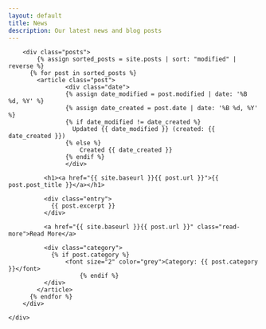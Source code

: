 ```yaml
---
layout: default
title: News
description: Our latest news and blog posts
---
```


<div class="content">
	<div class="blog">

		<div class="posts">
			{% assign sorted_posts = site.posts | sort: "modified" | reverse %}
		  {% for post in sorted_posts %}
		    <article class="post">
					<div class="date">
	    			{% assign date_modified = post.modified | date: '%B %d, %Y' %}
	    			{% assign date_created = post.date | date: '%B %d, %Y' %}
	    			{% if date_modified != date_created %}
	    			  Updated {{ date_modified }} (created: {{ date_created }})
	    			{% else %}
	    				Created {{ date_created }}
	    			{% endif %}
					</div>

		      <h1><a href="{{ site.baseurl }}{{ post.url }}">{{ post.post_title }}</a></h1>

		      <div class="entry">
		        {{ post.excerpt }}
		      </div>

		      <a href="{{ site.baseurl }}{{ post.url }}" class="read-more">Read More</a>
		      
		      <div class="category">
		      	{% if post.category %}
		      		<font size="2" color="grey">Category: {{ post.category }}</font>
						{% endif %}
		      </div>
		    </article>
		  {% endfor %}
		</div>

	</div>
</div>
